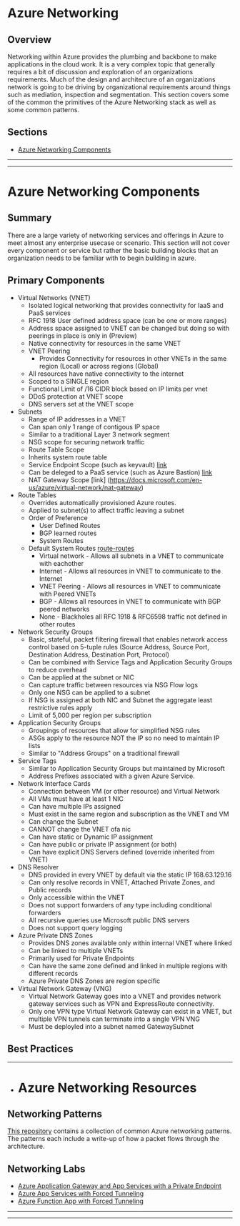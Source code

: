 # Azure Networking
## Overview
Networking within Azure provides the plumbing and backbone to make applications in the cloud work.  It is a very complex topic that generally requires a bit of discussion and exploration of an organizations requirements.  Much of the design and architecture of an organizations network is going to be driving by organizational requirements around things such as mediation, inspection and segmentation.  This section covers some of the common the primitives of the Azure Networking stack as well as some common patterns.

## Sections
* [Azure Networking Components](#azure-networking-components)
---
---
# Azure Networking Components
## Summary
There are a large variety of networking services and offerings in Azure to meet almost any enterprise usecase or scenario.  This section will not cover every component or service but rather the basic building blocks that an organization needs to be familiar with to begin building in azure.

## Primary Components
* Virtual Networks (VNET)
    * Isolated logical networking that provides connectivity for IaaS and PaaS services
    * RFC 1918 User defined address space (can be one or more ranges)
    * Address space assigned to VNET can be changed but doing so with peerings in place is only in (Preview)
    * Native connectivity for resources in the same VNET
    * VNET Peering
        * Provides Connectivity for resources in other VNETs in the same region (Local) or across regions (Global)
    * All resources have native connectivity to the internet
    * Scoped to a SINGLE region
    * Functional Limit of /16 CIDR block based on IP limits per vnet
    * DDoS protection at VNET scope
    * DNS servers set at the VNET scope
* Subnets
    * Range of IP addresses in a VNET
    * Can span only 1 range of contigous IP space
    * Similar to a traditional Layer 3 network segment
    * NSG scope for securing network traffic
    * Route Table Scope
    * Inherits system route table
    * Service Endpoint Scope (such as keyvault) [link](https://docs.microsoft.com/en-us/azure/virtual-network/virtual-network-service-endpoints-overview)
    * Can be deleged to a PaaS service (such as Azure Bastion) [link](https://docs.microsoft.com/en-us/azure/virtual-network/virtual-network-for-azure-services)
    * NAT Gateway Scope [link] (https://docs.microsoft.com/en-us/azure/virtual-network/nat-gateway)
 * Route Tables
    * Overrides automatically provisioned Azure routes.
    * Applied to subnet(s) to affect traffic leaving a subnet
    * Order of Preference
        * User Defined Routes
        * BGP learned routes
        * System Routes
    * Default System Routes [route-routes](https://docs.microsoft.com/en-us/azure/virtual-network/virtual-networks-udr-overview#default)
        * Virtual network - Allows all subnets in a VNET to communicate with eachother
        * Internet - Allows all resources in VNET to communicate to the Internet
        * VNET Peering - Allows all resources in VNET to communicate with Peered VNETs
        * BGP - Allows all resources in VNET to communicate with BGP peered networks
        * None - Blackholes all RFC 1918 & RFC6598 traffic not defined in other routes
* Network Security Groups
    * Basic, stateful, packet filtering firewall that enables network access control based on 5-tuple rules (Source Address, Source Port, Destination Address, Destination Port, Protocol)
    * Can be combined with Service Tags and Application Security Groups to reduce overhead
    * Can be applied at the subnet or NIC
    * Can capture traffic between resources via NSG Flow logs
    * Only one NSG can be applied to a subnet
    * If NSG is assigned at both NIC and Subnet the aggregate least restrictive rules apply
    * Limit of 5,000 per region per subscription
* Application Security Groups
    * Groupings of resources that allow for simplified NSG rules
    * ASGs apply to the resource NOT the IP so no need to maintain IP lists
    * Similar to "Address Groups" on a traditional firewall
* Service Tags
    * Similar to Application Security Groups but maintained by Microsoft
    * Address Prefixes associated with a given Azure Service.
* Network Interface Cards
    * Connection between VM (or other resource) and Virtual Network
    * All VMs must have at least 1 NIC
    * Can have multiple IPs assigned
    * Must exist in the same region and subscription as the VNET and VM
    * Can change the Subnet 
    * CANNOT change the VNET ofa  nic
    * Can have static or Dynamic IP assignment
    * Can have public or private IP assignment (or both)
    * Can have explicit DNS Servers defined (override inherited from VNET)
* DNS Resolver
    * DNS provided in every VNET by default via the static IP 168.63.129.16
    * Can only resolve records in VNET, Attached Private Zones, and Public records
    * Only accessible within the VNET
    * Does not support forwarders of any type including conditional forwarders
    * All recursive queries use Microsoft public DNS servers
    * Does not support query logging
* Azure Private DNS Zones
    * Provides DNS zones available only within internal VNET where linked
    * Can be linked to multiple VNETs
    * Primarily used for Private Endpoints
    * Can have the same zone defined and linked in multiple regions with different records
    * Azure Private DNS Zones are region specific
* Virtual Network Gateway (VNG)
    * Virtual Network Gateway goes into a VNET and provides network gateway services such as VPN and ExpressRoute connectivity.
    * Only one VPN type Virtual Network Gateway can exist in a VNET, but multiple VPN tunnels can terminate into a single VPN VNG
    * Must be deployled into a subnet named GatewaySubnet

## Best Practices
---
* # Azure Networking Resources

## Networking Patterns
[This repository](https://github.com/mattfeltonma/azure-networking-patterns) contains a collection of common Azure networking patterns. The patterns each include a write-up of how a packet flows through the architecture.

## Networking Labs
* [Azure Application Gateway and App Services with a Private Endpoint](https://github.com/mattfeltonma/azure-labs/tree/master/app-gw-app-service-pe)
* [Azure App Services with Forced Tunneling](https://github.com/mattfeltonma/azure-labs/tree/master/app-service-force-tunnel)
* [Azure Function App with Forced Tunneling](https://github.com/mattfeltonma/azure-labs/tree/master/function-app-force-tunnel)

    
---
---

